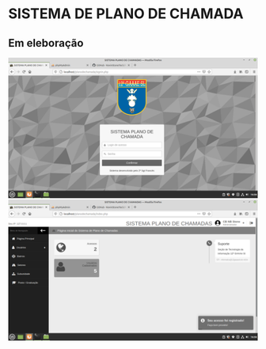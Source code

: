 # SISTEMA DE PLANO DE CHAMADA

## Em eleboração

<img src="https://github.com/KevinStoneTech/KevinStoneTech/blob/master/images/planodechamada1.png" width="830">
<br>
<img src="https://github.com/KevinStoneTech/KevinStoneTech/blob/master/images/planodechamada2.png" width="830">
